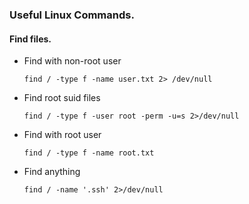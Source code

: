 ### Useful Linux Commands.

#### Find files. 
* Find with non-root user
  ```
  find / -type f -name user.txt 2> /dev/null 
  ```
* Find root suid files
  ```
  find / -type f -user root -perm -u=s 2>/dev/null
  ```
* Find with root user
  ```
  find / -type f -name root.txt 
  ```
* Find anything 
  ```
  find / -name '.ssh' 2>/dev/null
  ```
